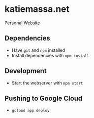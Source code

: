 # katiemassa.net
Personal Website

## Dependencies
- Have `git` and `npm` installed
- Install dependencies with `npm install`

## Development
- Start the webserver with `npm start`

## Pushing to Google Cloud
- `gcloud app deploy`
